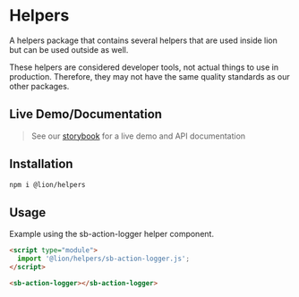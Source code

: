 # Helpers

[//]: # 'AUTO INSERT HEADER PREPUBLISH'

A helpers package that contains several helpers that are used inside lion but can be used outside as well.

These helpers are considered developer tools, not actual things to use in production.
Therefore, they may not have the same quality standards as our other packages.

## Live Demo/Documentation

> See our [storybook](http://lion-web-components.netlify.com/?path=/docs/helpers) for a live demo and API documentation

## Installation

```bash
npm i @lion/helpers
```

## Usage

Example using the sb-action-logger helper component.

```html
<script type="module">
  import '@lion/helpers/sb-action-logger.js';
</script>

<sb-action-logger></sb-action-logger>
```
